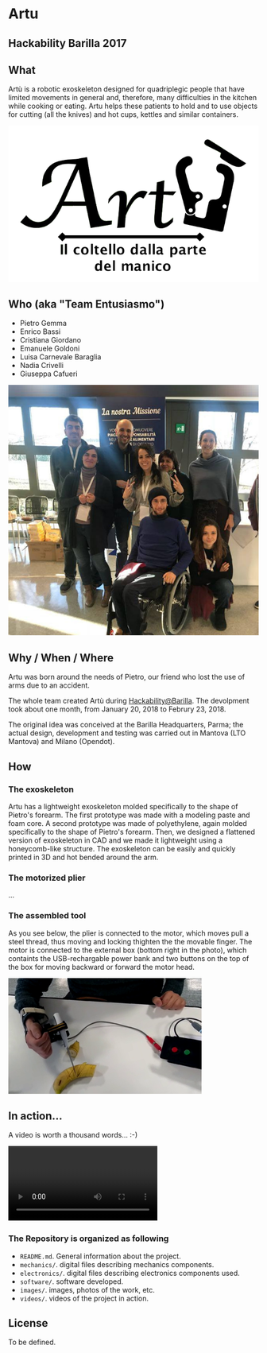 # Artu
## Hackability Barilla 2017

## What
Artù is a robotic exoskeleton designed for quadriplegic people that have limited movements in general and, therefore, many difficulties in the kitchen while cooking or eating. Artu helps these patients to hold and to use objects for cutting (all the knives) and hot cups, kettles and similar containers.

![Hackability Logo](images/logo.png)

## Who (aka "Team Entusiasmo")

* Pietro Gemma
* Enrico Bassi
* Cristiana Giordano
* Emanuele Goldoni
* Luisa Carnevale Baraglia
* Nadia Crivelli
* Giuseppa Cafueri

![Hackability Logo](images/team.jpg)

## Why / When / Where

Artu was born around the needs of Pietro, our friend who lost the use of arms due to an accident.

The whole team created Artù during [Hackability@Barilla](http://www.hackability.it/hackabilitybarilla/). The devolpment took about one month, from January 20, 2018 to Februry 23, 2018.

The original idea was conceived at the Barilla Headquarters, Parma; the actual design, development and testing was carried out in Mantova (LTO Mantova) and Milano (Opendot).

## How

### The exoskeleton

Artu has a lightweight exoskeleton molded specifically to the shape of Pietro's forearm.
The first prototype was made with a modeling paste and foam core. A second prototype was made of polyethylene, again molded specifically to the shape of Pietro's forearm.
Then, we designed a flattened version of exoskeleton in CAD and we made it lightweight using a honeycomb-like structure. The exoskeleton can be easily and quickly printed in 3D and hot bended around the arm.

### The motorized plier

...


### The assembled tool

As you see below, the plier is connected to the motor, which moves pull a steel thread, thus moving and locking  thighten the the movable finger. The motor is connected to the external box (bottom right in the photo), which containts the USB-rechargable power bank and two buttons on the top of the box for moving backward or forward the motor head.

![](images/assembled1.png)

## In action...

A video is worth a thousand words... :-)

![](videos/inaction.mp4)

### The Repository is organized as following

 - `README.md`. General information about the project.
 - `mechanics/`. digital files describing mechanics components.
 - `electronics/`.  digital files describing electronics components used.
 - `software/`. software developed.
 - `images/`. images, photos of the work, etc.
 - `videos/`. videos of the project in action.

## License

To be defined.
